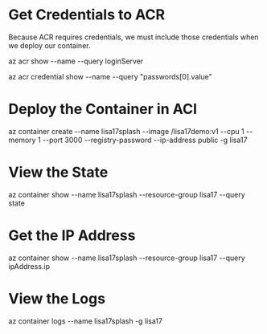 # Get Credentials to ACR
Because ACR requires credentials, we must include those credentials when we deploy our container.

az acr show --name <acrName> --query loginServer

az acr credential show --name <acrName> --query "passwords[0].value"


# Deploy the Container in ACI

az container create --name lisa17splash --image <acrLoginServer>/lisa17demo:v1 --cpu 1 --memory 1 --port 3000 --registry-password <acrPassword> --ip-address public -g lisa17

# View the State

az container show --name lisa17splash --resource-group lisa17 --query state

# Get the IP Address

az container show --name lisa17splash --resource-group lisa17 --query ipAddress.ip

# View the Logs

az container logs --name lisa17splash -g lisa17
